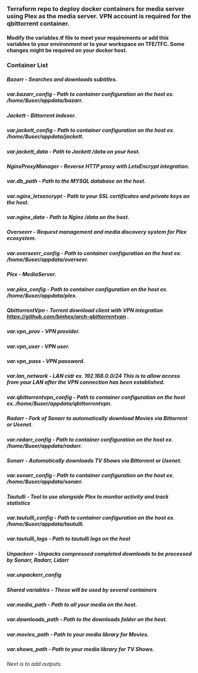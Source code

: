### Terraform repo to deploy docker containers for media server using Plex as the media server. VPN account is required for the qbittorrent container.

#### Modify the variables.tf file to meet your requirements or add this variables to your environment or to your workspace on TFE/TFC. Some changes might be required on your docker host.

### Container List

##### Bazarr - Searches and downloads subtitles.
##### var.bazarr_config - Path to container configuration on the host ex. /home/$user/appdata/bazarr.

##### Jackett - Bittorrent indexer.
##### var.jackett_config - Path to container configuration on the host ex. /home/$user/appdata/jackett.
##### var.jackett_data - Path to Jackett /data on your host.

##### NginxProxyManager - Reverse HTTP proxy with LetsEncrypt integration.
##### var.db_path - Path to the MYSQL database on the host.
##### var.nginx_letsencrypt - Path to your SSL certificates and private keys on the host.
##### var.nginx_data - Path to Nginx /data on the host.

##### Overseerr - Request management and media discovery system for Plex ecosystem.
##### var.overseerr_config - Path to container configuration on the host ex. /home/$user/appdata/overseer.

##### Plex - MediaServer.
##### var.plex_config - Path to container configuration on the host ex. /home/$user/appdata/plex.

##### QbittorrentVpn - Torrent download client with VPN integration https://github.com/binhex/arch-qbittorrentvpn .
##### var.vpn_prov - VPN provider.
##### var.vpn_user - VPN user.
##### var.vpn_pass - VPN password.
##### var.lan_network - LAN cidr ex. 192.168.0.0/24 This is to allow access from your LAN after the VPN connection has been established.
##### var.qbittorrentvpn_config - Path to container configuration on the host ex. /home/$user/appdata/qbittorrentvpn.

##### Radarr - Fork of Sonarr to automatically download Movies via Bittorrent or Usenet.
##### var.radarr_config - Path to container configuration on the host ex. /home/$user/appdata/radarr.

##### Sonarr - Automatically downloads TV Shows via Bittorrent or Usenet.
##### var.sonarr_config - Path to container configuration on the host ex. /home/$user/appdata/sonarr.

##### Tautulli - Tool to use alongside Plex to monitor activity and track statistics
##### var.tautulli_config - Path to container configuration on the host ex. /home/$user/appdata/tautulli.
##### var.tautulli_logs - Path to tautulli logs on the host

##### Unpackerr - Unpacks compressed completed downloads to be processed by Sonarr, Radarr, Lidarr
##### var.unpackerr_config

##### Shared variables - These will be used by several containers
##### var.media_path - Path to all your media on the host.
##### var.downloads_path - Path to the downloads folder on the host.
##### var.movies_path - Path to your media library for Movies.
##### var.shows_path - Path to your media library for TV Shows.

###### Next is to add outputs.
